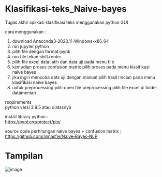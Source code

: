 # Klasifikasi-teks_Naive-bayes
Tugas akhir aplikasi klasifikasi teks menggunakan python GUI

cara menggunakan :
1. download Anaconda3-2020.11-Windows-x86_64
2. run jupyter python
3. pilih file dengan format ipynb
4. run file tekan shift+enter 
5. pilih file excel data latih dan data uji pada menu file
6. kemudian proses confusion matrix pilih proses pada menu klasifikasi naive bayes
7. jika ingin mencoba data uji dengan manual pilih hasil rincian pada menu klasifikasi naive bayes
8. untuk preprocessing pilih open file preprocessing pilih file excel di folder datamentah


requirements<br>
python versi 3.8.5 atau diatasnya

install library python : <br>
https://pypi.org/project/pip/

source code perhitungan naive bayes + confusion matrix : <br>
https://github.com/almasfw/Naive-Bayes-NLP

# Tampilan
![image](https://user-images.githubusercontent.com/91196011/137684114-d4513971-97ac-4ddf-9db2-b308c615db94.png)

